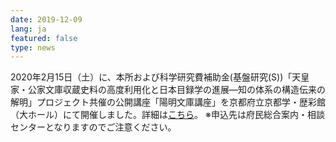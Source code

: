 ```yaml
---
date: 2019-12-09
lang: ja
featured: false
type: news
---
```

2020年2月15日（土）に、本所および科学研究費補助金(基盤研究(S))「天皇家・公家文庫収蔵史料の高度利用化と日本目録学の進展―知の体系の構造伝来の解明」プロジェクト共催の公開講座「陽明文庫講座」を京都府立京都学・歴彩館（大ホール）にて開催しました。詳細は<a href="/news/2019/youmei_2019.pdf" target="_blank">こちら</a>。
※申込先は府民総合案内・相談センターとなりますのでご注意ください。
